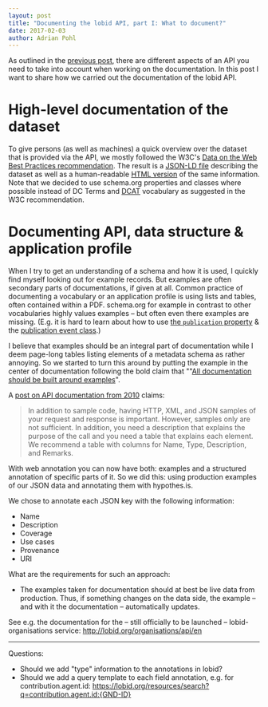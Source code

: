 ```yaml
---
layout: post
title: "Documenting the lobid API, part I: What to document?"
date: 2017-02-03
author: Adrian Pohl
---
```

As outlined in the [previous post](http://blog.lobid.org/2017/02/23/api-documentation-1.html), there are different aspects of an API you need to take into account when working on the documentation. In this post I want to share how we carried out the documentation of the lobid API.

# High-level documentation of the dataset

To give persons (as well as machines) a quick overview over the dataset that is provided via the API, we mostly followed the W3C's [Data on the Web Best Practices recommendation](https://www.w3.org/TR/dwbp/#metadata). The result is a [JSON-LD file](http://lobid.org/organisations/dataset.jsonld) describing the dataset as well as a human-readable [HTML version](http://lobid.org/organisations/dataset) of the same information. Note that we decided to use schema.org properties and classes where possible instead of DC Terms and  [DCAT](http://www.w3.org/ns/dcat) vocabulary as suggested in the W3C recommendation.

# Documenting API, data structure & application profile

When I try to get an understanding of a schema and how it is used, I quickly find myself looking out for example records. But examples are often secondary parts of documentations, if given at all. Common practice of documenting a vocabulary or an application profile is using lists and tables, often contained within a PDF.
schema.org for example in contrast to other vocabularies highly values examples – but often even there examples are missing. (E.g. it is hard to learn about how to use [the `publication` property](https://schema.org/publication) & the [publication event class](https://schema.org/PublicationEvent).)

I believe that examples should be an integral part of documentation while I deem page-long tables listing elements of a metadata schema as rather annoying. So we started to turn this around by putting the example in the center of documentation following the bold claim that ""[All documentation should be built around examples](https://twitter.com/acka47/status/791271448245637120)".

A [post on API documentation from 2010](https://www.programmableweb.com/news/web-api-documentation-best-practices/2010/08/12) claims:

> In addition to sample code, having HTTP, XML, and JSON samples of your request and response is important. However, samples only are not sufficient. In addition, you need a description that explains the purpose of the call and you need a table that explains each element. We recommend a table with columns for Name, Type, Description, and Remarks.

With web annotation you can now have both: examples and a structured annotation of specific parts of it. So we did this: using production examples of our JSON data and annotating them with hypothes.is.

We chose to annotate each JSON key with the following information:

- Name
- Description
- Coverage
- Use cases
- Provenance
- URI

What are the requirements for such an approach:
- The examples taken for documentation should at best be live data from production. Thus, if something changes on the data side, the example – and with it the documentation – automatically updates.

See e.g. the documentation for the – still officially to be launched – lobid-organisations service: http://lobid.org/organisations/api/en

----

Questions:

- Should we add "type" information to the annotations in lobid?
- Should we add a query template to each field annotation, e.g. for contribution.agent.id: https://lobid.org/resources/search?q=contribution.agent.id:{GND-ID}